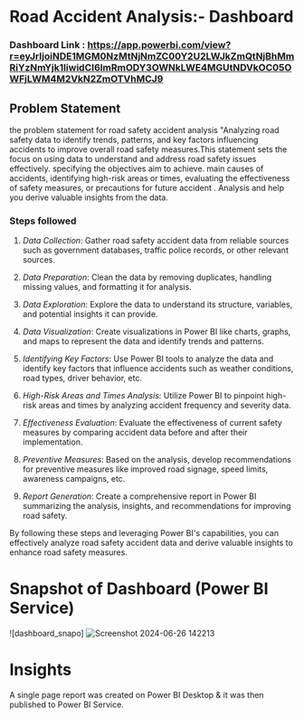 
# Road Accident Analysis:- Dashboard

### Dashboard Link : https://app.powerbi.com/view?r=eyJrIjoiNDE1MGM0NzMtNjNmZC00Y2U2LWJkZmQtNjBhMmRiYzNmYjk1IiwidCI6ImRmODY3OWNkLWE4MGUtNDVkOC05OWFjLWM4M2VkN2ZmOTVhMCJ9

## Problem Statement

the problem statement for road safety accident analysis "Analyzing road safety data to identify trends, patterns, and key factors influencing accidents to improve overall road safety measures.This statement sets the focus on using data to understand and address road safety issues effectively.  specifying the objectives  aim to achieve. main causes of accidents, identifying high-risk areas or times, evaluating the effectiveness of safety measures, or precautions for future accident . Analysis and help you derive valuable insights from the data.

### Steps followed 

1. *Data Collection*: Gather road safety accident data from reliable sources such as government databases, traffic police records, or other relevant sources.

2. *Data Preparation*: Clean the data by removing duplicates, handling missing values, and formatting it for analysis.

3. *Data Exploration*: Explore the data to understand its structure, variables, and potential insights it can provide.

4. *Data Visualization*: Create visualizations in Power BI like charts, graphs, and maps to represent the data and identify trends and patterns.

5. *Identifying Key Factors*: Use Power BI tools to analyze the data and identify key factors that influence accidents such as weather conditions, road types, driver behavior, etc.

6. *High-Risk Areas and Times Analysis*: Utilize Power BI to pinpoint high-risk areas and times by analyzing accident frequency and severity data.

7. *Effectiveness Evaluation*: Evaluate the effectiveness of current safety measures by comparing accident data before and after their implementation.

8. *Preventive Measures*: Based on the analysis, develop recommendations for preventive measures like improved road signage, speed limits, awareness campaigns, etc.

9. *Report Generation*: Create a comprehensive report in Power BI summarizing the analysis, insights, and recommendations for improving road safety.

By following these steps and leveraging Power BI's capabilities, you can effectively analyze road safety accident data and derive valuable insights to enhance road safety measures.

 

# Snapshot of Dashboard (Power BI Service)

![dashboard_snapo] ![Screenshot 2024-06-26 142213](https://github.com/shaikhadil00/Road-safety-analysis/assets/128841756/ac67339c-7bfa-4fcb-a9f1-f09b91b71ad8)


# Insights

A single page report was created on Power BI Desktop & it was then published to Power BI Service.

